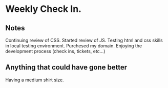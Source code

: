 # Weekly Check In.

## Notes

Continuing review of CSS.
Started review of JS.
Testing html and css skills in local testing environment.
Purchesed my domain.
Enjoying the development process (check ins, tickets, etc...)


## Anything that could have gone better

Having a medium shirt size. 